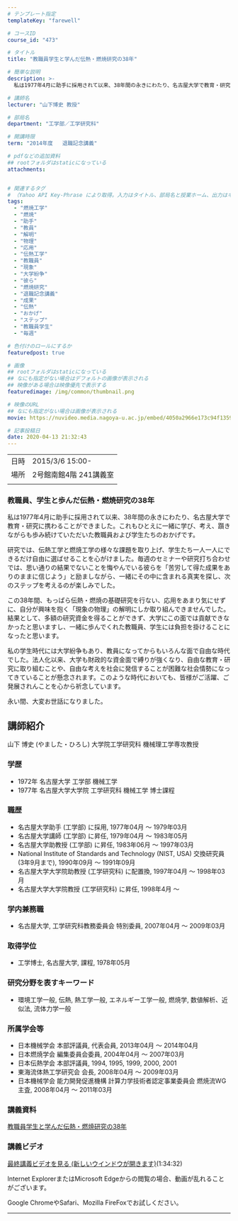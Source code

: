 ```yaml
---
# テンプレート指定
templateKey: "farewell"

# コースID
course_id: "473"

# タイトル
title: "教職員学生と学んだ伝熱・燃焼研究の38年"

# 簡単な説明
description: >-
  私は1977年4月に助手に採用されて以来、38年間の永きにわたり、名古屋大学で教育・研究に携わることができました。これもひとえに一緒に学び、考え、躓きながらも歩み続けていただいた教職員および学生たちのおかげです。研究では、伝熱工学と燃焼工学の様々な課題を取り上げ、学生たち一人一人にできるだけ自由に選ばせることを心がけました。毎週のセミナーや研究打ち合わせでは、思い通りの結果でないことを悔や ....

# 講師名
lecturer: "山下博史 教授"

# 部局名
department: "工学部／工学研究科"

# 開講時限
term: "2014年度	退職記念講義"

# pdfなどの追加資料
## rootフォルダはstaticになっている
attachments:


# 関連するタグ
# （Yahoo API Key-Phrase により取得。入力はタイトル、部局名と授業ホーム、出力はキーフレーズ（tags））
tags:
  - "燃焼工学"
  - "燃焼"
  - "助手"
  - "教員"
  - "解明"
  - "物理"
  - "応用"
  - "伝熱工学"
  - "教職員"
  - "現象"
  - "大学紛争"
  - "彼ら"
  - "燃焼研究"
  - "退職記念講義"
  - "成果"
  - "伝熱"
  - "おかげ"
  - "ステップ"
  - "教職員学生"
  - "毎週"

# 色付けのロールにするか
featuredpost: true

# 画像
## rootフォルダはstaticになっている
## なにも指定がない場合はデフォルトの画像が表示される
## 映像がある場合は映像優先で表示する
featuredimage: /img/common/thumbnail.png

# 映像のURL
## なにも指定がない場合は画像が表示される
movie: https://nuvideo.media.nagoya-u.ac.jp/embed/4050a2966e173c94f135953188f90c437504e5d6

# 記事投稿日
date: 2020-04-13 21:32:43
---
```


|   |   |
|---|---|
| 日時 | 2015/3/6  15:00- |
| 場所 | 2号館南館4階 241講義室 |
|   |   |


### 教職員、学生と歩んだ伝熱・燃焼研究の38年

私は1977年4月に助手に採用されて以来、38年間の永きにわたり、名古屋大学で教育・研究に携わることができました。これもひとえに一緒に学び、考え、躓きながらも歩み続けていただいた教職員および学生たちのおかげです。

研究では、伝熱工学と燃焼工学の様々な課題を取り上げ、学生たち一人一人にできるだけ自由に選ばせることを心がけました。毎週のセミナーや研究打ち合わせでは、思い通りの結果でないことを悔やんでいる彼らを「苦労して得た成果をありのままに信じよう」と励ましながら、一緒にその中に含まれる真実を探し、次のステップを考えるのが楽しみでした。

この38年間、もっぱら伝熱・燃焼の基礎研究を行ない、応用をあまり気にせずに、自分が興味を抱く「現象の物理」の解明にしか取り組んできませんでした。結果として、多額の研究資金を得ることができず、大学にこの面では貢献できなかったと思いますし、一緒に歩んでくれた教職員、学生には負担を掛けることになったと思います。

私の学生時代には大学紛争もあり、教員になってからもいろんな面で自由な時代でした。法人化以来、大学も財政的な資金面で縛りが強くなり、自由な教育・研究に取り組むことや、自由な考えを社会に発信することが困難な社会情勢になってきていることが懸念されます。このような時代においても、皆様がご活躍、ご発展されんことを心から祈念しています。

永い間、大変お世話になりました。


## 講師紹介

山下 博史 (やました・ひろし) 大学院工学研究科 機械理工学専攻教授

### 学歴

* 1972年 名古屋大学 工学部 機械工学
* 1977年 名古屋大学大学院 工学研究科 機械工学 博士課程

### 職歴

* 名古屋大学助手 (工学部) に採用, 1977年04月 ～ 1979年03月
* 名古屋大学講師 (工学部) に昇任, 1979年04月 ～ 1983年05月
* 名古屋大学助教授 (工学部) に昇任, 1983年06月 ～ 1997年03月
* National Institute of Standards and Technology (NIST, USA) 交換研究員 (3年9月まで), 1990年09月 ～ 1991年09月
* 名古屋大学大学院助教授 (工学研究科) に配置換, 1997年04月 ～ 1998年03月
* 名古屋大学大学院教授 (工学研究科) に昇任, 1998年4月 〜

### 学内兼務職

* 名古屋大学, 工学研究科教務委員会 特別委員, 2007年04月 ～ 2009年03月

### 取得学位

* 工学博士, 名古屋大学, 課程, 1978年05月

### 研究分野を表すキーワード

* 環境工学一般, 伝熱, 熱工学一般, エネルギー工学一般, 燃焼学, 数値解析、近似法, 流体力学一般

### 所属学会等

* 日本機械学会 本部評議員, 代表会員, 2013年04月 ～ 2014年04月
* 日本燃焼学会 編集委員会委員, 2004年04月 ～ 2007年03月
* 日本伝熱学会 本部評議員, 1994, 1995, 1999, 2000, 2001
* 東海流体熱工学研究会 会長, 2008年04月 ～ 2009年03月
* 日本機械学会 能力開発促進機構 計算力学技術者認定事業委員会 燃焼流WG 主査, 2008年04月 ～ 2011年03月


### 講義資料

[教職員学生と学んだ伝熱・燃焼研究の38年](https://ocw.nagoya-u.jp/files/473/Yamashita.pdf) 

### 講義ビデオ

[最終講義ビデオを見る (新しいウインドウが開きます)](https://nuvideo.media.nagoya-u.ac.jp/embed/4050a2966e173c94f135953188f90c437504e5d6)(1:34:32)


Internet ExplorerまたはMicrosoft Edgeからの閲覧の場合、動画が乱れることがございます。

Google ChromeやSafari、Mozilla FireFoxでお試しください。


-----